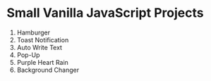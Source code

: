 # Small Vanilla JavaScript Projects

1. Hamburger
2. Toast Notification
3. Auto Write Text
4. Pop-Up
5. Purple Heart Rain
6. Background Changer
